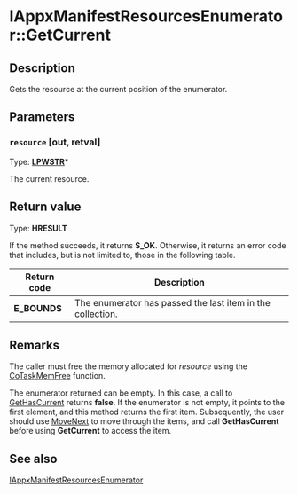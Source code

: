 # IAppxManifestResourcesEnumerator::GetCurrent

## Description

Gets the resource at the current position of the enumerator.

## Parameters

### `resource` [out, retval]

Type: **[LPWSTR](https://learn.microsoft.com/windows/desktop/WinProg/windows-data-types)***

The current resource.

## Return value

Type: **HRESULT**

If the method succeeds, it returns **S_OK**. Otherwise, it returns an error code that includes, but is not limited to, those in the following table.

| Return code | Description |
| --- | --- |
| **E_BOUNDS** | The enumerator has passed the last item in the collection. |

## Remarks

The caller must free the memory allocated for *resource* using the [CoTaskMemFree](https://learn.microsoft.com/windows/desktop/api/combaseapi/nf-combaseapi-cotaskmemfree) function.

The enumerator returned can be empty. In this case, a call to [GetHasCurrent](https://learn.microsoft.com/windows/desktop/api/appxpackaging/nf-appxpackaging-iappxmanifestresourcesenumerator-gethascurrent) returns **false**. If the enumerator is not empty, it points to the first element, and this method returns the first item. Subsequently, the user should use [MoveNext](https://learn.microsoft.com/windows/desktop/api/appxpackaging/nf-appxpackaging-iappxmanifestresourcesenumerator-movenext) to move through the items, and call **GetHasCurrent** before using **GetCurrent** to access the item.

## See also

[IAppxManifestResourcesEnumerator](https://learn.microsoft.com/windows/desktop/api/appxpackaging/nn-appxpackaging-iappxmanifestresourcesenumerator)